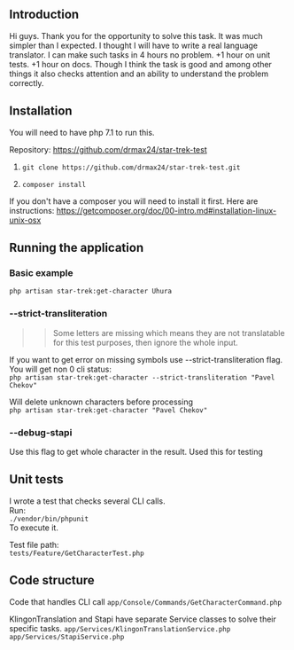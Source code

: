 ## Introduction
Hi guys. Thank you for the opportunity to solve this task. It was much simpler than I expected. I thought I will have to write a real language translator.
I can make such tasks in 4 hours no problem. +1 hour on unit tests. +1 hour on docs.
Though I think the task is good and among other things it also checks attention and an ability to understand the problem correctly.

## Installation
You will need to have php 7.1 to run this.

Repository: https://github.com/drmax24/star-trek-test

1. ```git clone https://github.com/drmax24/star-trek-test.git```

2. ```composer install```

If you don't have a composer you will need to install it first. Here are instructions:
https://getcomposer.org/doc/00-intro.md#installation-linux-unix-osx


## Running the application
### Basic example
```php artisan star-trek:get-character Uhura```

### --strict-transliteration
>>Some letters are missing which means they are not translatable for this test purposes, then ignore the whole input.

If you want to get error on missing symbols use --strict-transliteration flag. You will get non 0 cli status:  
```php artisan star-trek:get-character --strict-transliteration "Pavel Chekov"```

Will delete unknown characters before processing  
```php artisan star-trek:get-character "Pavel Chekov"```

### --debug-stapi
Use this flag to get whole character in the result. Used this for testing  

## Unit tests
I wrote a test that checks several CLI calls.  
Run:  
```./vendor/bin/phpunit```   
To execute it.

Test file path:   
```tests/Feature/GetCharacterTest.php```


## Code structure
Code that handles CLI call
```app/Console/Commands/GetCharacterCommand.php```

KlingonTranslation and Stapi have separate Service classes to solve their specific tasks.
```app/Services/KlingonTranslationService.php```
```app/Services/StapiService.php```